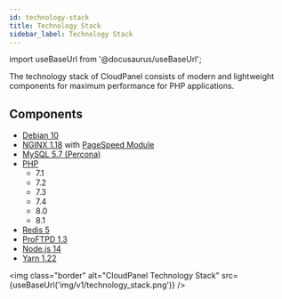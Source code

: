 ```yaml
---
id: technology-stack
title: Technology Stack
sidebar_label: Technology Stack
---
```


import useBaseUrl from '@docusaurus/useBaseUrl';

The technology stack of CloudPanel consists of modern and lightweight components for maximum performance for PHP applications.

## Components

- [Debian 10](https://wiki.debian.org/DebianBuster)
- [NGINX 1.18](https://nginx.org) with [PageSpeed Module](guides/nginx/pagespeed-module)
- [MySQL 5.7 (Percona)](https://www.percona.com/software/mysql-database/percona-server)
- [PHP](https://www.php.net)
  - 7.1
  - 7.2
  - 7.3
  - 7.4
  - 8.0
  - 8.1
- [Redis 5](https://redis.io)
- [ProFTPD 1.3](http://www.proftpd.org)
- [Node.js 14](https://nodejs.org)
- [Yarn 1.22](https://yarnpkg.com)

<img class="border" alt="CloudPanel Technology Stack" src={useBaseUrl('img/v1/technology_stack.png')} />